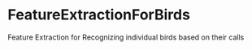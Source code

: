 # FeatureExtractionForBirds
Feature Extraction for Recognizing individual birds based on their calls
